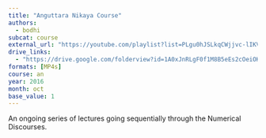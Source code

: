 ```yaml
---
title: "Anguttara Nikaya Course"
authors:
  - bodhi
subcat: course
external_url: "https://youtube.com/playlist?list=PLgu0hJSLkqCWjjvc-lIKVn6CAUK95TbV4"
drive_links: 
  - "https://drive.google.com/folderview?id=1A0xJnRLgF0f1M8B5eEs2cOeiOKAlTtRw"
formats: [MP4s]
course: an
year: 2016
month: oct
base_value: 1
---
```


An ongoing series of lectures going sequentially through the Numerical Discourses.
